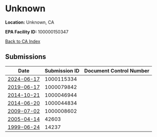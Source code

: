 # Unknown

**Location:** Unknown, CA

**EPA Facility ID:** 100000150347

[Back to CA Index](../../index.md)

## Submissions

| Date | Submission ID | Document Control Number |
|------|--------------|-------------------------|
| [2024-06-17](submissions/1000115334.md) | 1000115334 |  |
| [2019-06-17](submissions/1000079842.md) | 1000079842 |  |
| [2014-10-21](submissions/1000046944.md) | 1000046944 |  |
| [2014-06-20](submissions/1000044834.md) | 1000044834 |  |
| [2009-07-02](submissions/1000008602.md) | 1000008602 |  |
| [2005-04-14](submissions/42603.md) | 42603 |  |
| [1999-06-24](submissions/14237.md) | 14237 |  |
